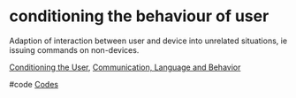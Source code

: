# conditioning the behaviour of user
Adaption of interaction between user and device into unrelated situations, ie issuing commands on non-devices.

[Conditioning the User](output/themes/Conditioning%20the%20User.md), [Communication, Language and Behavior](output/themes/Communication,%20Language%20and%20Behavior.md)

#code [Codes](output/codes/Codes.md)
